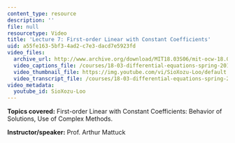 ```yaml
---
content_type: resource
description: ''
file: null
resourcetype: Video
title: 'Lecture 7: First-order Linear with Constant Coefficients'
uid: a55fe163-5bf3-4ad2-c7e3-dacd7e5923fd
video_files:
  archive_url: http://www.archive.org/download/MIT18.03S06/mit-ocw-18.03-lec7-21feb2003-220k.mp4
  video_captions_file: /courses/18-03-differential-equations-spring-2010/e080c60706ab53e7b41aba1685305840_SioXozu-Loo.vtt
  video_thumbnail_file: https://img.youtube.com/vi/SioXozu-Loo/default.jpg
  video_transcript_file: /courses/18-03-differential-equations-spring-2010/5381398612947b21f1010f66993b7769_SioXozu-Loo.pdf
video_metadata:
  youtube_id: SioXozu-Loo
---
```


**Topics covered:** First-order Linear with Constant Coefficients: Behavior of Solutions, Use of Complex Methods.

**Instructor/speaker:** Prof. Arthur Mattuck